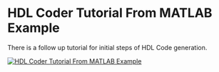 # HDL Coder Tutorial From MATLAB Example

There is a follow up tutorial for initial steps of HDL Code generation.


[![HDL Coder Tutorial From MATLAB Example](https://img.youtube.com/vi/1ZHvF93hAu4/0.jpg)](https://www.youtube.com/watch?v=1ZHvF93hAu4)

